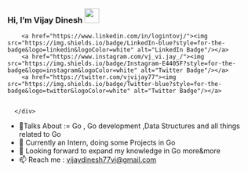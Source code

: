   <h3> Hi, I’m Vijay Dinesh  <img src="https://media.giphy.com/media/du3J3cXyzhj75IOgvA/giphy.gif" width="30"/> </h3> 
    <div id="badges">
        
        <a href="https://www.linkedin.com/in/logintovj/"><img src="https://img.shields.io/badge/LinkedIn-blue?style=for-the-badge&logo=linkedin&logoColor=white" alt="LinkedIn Badge"/></a>
        <a href="https://www.instagram.com/vj_vi.jay_/"><img src="https://img.shields.io/badge/Instagram-E4405F?style=for-the-badge&logo=instagram&logoColor=white" alt="Twitter Badge"/></a> 
        <a href="https://twitter.com/vjvijay77"><img src="https://img.shields.io/badge/Twitter-blue?style=for-the-badge&logo=twitter&logoColor=white" alt="Twitter Badge"/></a> 
      
        
      </div>
- 👀Talks About := Go , Go development ,Data Structures and all things related to Go
- 🌱 Currently an Intern, doing some Projects in Go
- 💞️ Looking forward to expand my knowledge in Go more&more
- 📫 Reach me : vijaydinesh77vj@gmail.com

<!---
VJ-Vijay77/VJ-Vijay77 is a ✨ special ✨ repository because its `README.md` (this file) appears on your GitHub profile.
You can click the Preview link to take a look at your changes.
--->
